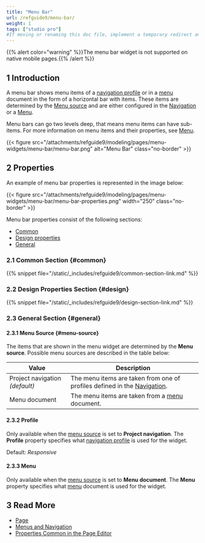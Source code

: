 ```yaml
---
title: "Menu Bar"
url: /refguide9/menu-bar/
weight: 1
tags: ["studio pro"]
#If moving or renaming this doc file, implement a temporary redirect and let the respective team know they should update the URL in the product. See Mapping to Products for more details.
---
```


{{% alert color="warning" %}}The menu bar widget is not supported on native mobile pages.{{% /alert %}}

## 1 Introduction

A menu bar shows menu items of a [navigation profile](/refguide9/navigation/#profiles) or in a [menu](/refguide9/menu/) document in the form of a horizontal bar with items. These items are determined by the [Menu source](#menu-source) and are either configured in the [Navigation](/refguide9/navigation/) or a [Menu](/refguide9/menu/).

Menu bars can go two levels deep, that means menu items can have sub-items. For more information on menu items and their properties, see [Menu](/refguide9/menu/).

{{< figure src="/attachments/refguide9/modeling/pages/menu-widgets/menu-bar/menu-bar.png" alt="Menu Bar" class="no-border" >}}

## 2 Properties

An example of menu bar properties is represented in the image below:

{{< figure src="/attachments/refguide9/modeling/pages/menu-widgets/menu-bar/menu-bar-properties.png"   width="250"  class="no-border" >}}

Menu bar properties consist of the following sections:

* [Common](#common)
* [Design properties](#design)
* [General](#general)

### 2.1 Common Section {#common}

{{% snippet file="/static/_includes/refguide9/common-section-link.md" %}}

### 2.2 Design Properties Section {#design}

{{% snippet file="/static/_includes/refguide9/design-section-link.md" %}}

### 2.3 General Section {#general}

#### 2.3.1 Menu Source {#menu-source}

The items that are shown in the menu widget are determined by the **Menu source**. Possible menu sources are described in the table below:

| Value              | Description                                                  |
| ------------------ | ------------------------------------------------------------ |
| Project navigation  *(default)* | The menu items are taken from one of profiles defined in the [Navigation](/refguide9/navigation/#profiles). |
| Menu document      | The menu items are taken from a [menu](/refguide9/menu/) document.       |

#### 2.3.2 Profile 

Only available when the [menu source](#menu-source) is set to **Project navigation**. The **Profile** property specifies what [navigation profile](/refguide9/navigation/#profiles) is used for the widget. 

Default: *Responsive*

#### 2.3.3 Menu 

Only available when the [menu source](#menu-source) is set to **Menu document**. The **Menu** property specifies what [menu](/refguide9/menu/) document is used for the widget.

## 3 Read More

* [Page](/refguide9/page/)
* [Menus and Navigation](/refguide9/menu-widgets/)
* [Properties Common in the Page Editor](/refguide9/common-widget-properties/)
